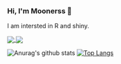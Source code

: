 ### Hi, I'm Moonerss 👋 

I am intersted in R and shiny.

<a href="https://github.com/anuraghazra/github-readme-stats">
  <img align="center" src="https://github-readme-stats.vercel.app/api/pin/?username==Moonerss&show_icons=true&theme=radical&repo=github-readme-stats" />
</a>
<a href="https://github.com/anuraghazra/convoychat">
  <img align="center" src="https://github-readme-stats.vercel.app/api/pin/?username=Moonerss&layout=compact&repo=convoychat" />
</a>

![Anurag's github stats](https://github-readme-stats.vercel.app/api?username=Moonerss&show_icons=true&theme=radical) 
[![Top Langs](https://github-readme-stats.vercel.app/api/top-langs/?username=Moonerss&layout=compact)](https://github.com/anuraghazra/github-readme-stats)


<!--
**Moonerss/Moonerss** is a ✨ _special_ ✨ repository because its `README.md` (this file) appears on your GitHub profile.

Here are some ideas to get you started:

- 🔭 I’m currently working on ...
- 🌱 I’m currently learning ...
- 👯 I’m looking to collaborate on ...
- 🤔 I’m looking for help with ...
- 💬 Ask me about ...
- 📫 How to reach me: ...
- 😄 Pronouns: ...
- ⚡ Fun fact: ...
-->
